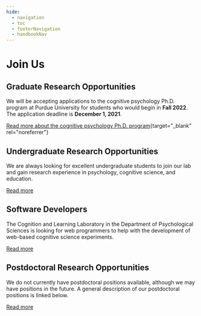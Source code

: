 ```yaml
---
hide:
  - navigation
  - toc
  - footerNavigation
  - handbookNav
---
```


# Join Us

## Graduate Research Opportunities

We will be accepting applications to the cognitive psychology Ph.D. program at Purdue University for students who would begin in **Fall 2022**. The application deadline is **December 1, 2021**.

[Read more about the cognitive psychology Ph.D. program](http://www.purdue.edu/hhs/psy/graduate/graduate_training_areas/cognitive_psychology/index.html){target="_blank" rel="noreferrer"}


## Undergraduate Research Opportunities

We are always looking for excellent undergraduate students to join our lab and gain research experience in psychology, cognitive science, and education.

[Read more](./joinus/psy390.md)


## Software Developers

The Cognition and Learning Laboratory in the Department of Psychological Sciences is looking for web programmers to help with the development of web-based cognitive science experiments.

[Read more](./joinus/programmers.md)


## Postdoctoral Research Opportunities
        
We do not currently have postdoctoral positions available, although we may have positions in the future. A general description of our postdoctoral positions is linked below.

[Read more](./joinus/postdocs.md)
